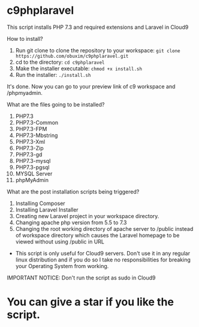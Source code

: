 # c9phplaravel
This script installs PHP 7.3 and required extensions and Laravel in Cloud9

How to install?

1. Run git clone to clone the repository to your workspace: `git clone https://github.com/obuxim/c9phplaravel.git`
2. cd to the directory: `cd c9phplaravel`
3. Make the installer executable: `chmod +x install.sh`
4. Run the installer: `./install.sh`

It's done. Now you can go to your preview link of c9 workspace and /phpmyadmin.

What are the files going to be installed?
1. PHP7.3
2. PHP7.3-Common
3. PHP7.3-FPM
4. PHP7.3-Mbstring
5. PHP7.3-Xml
6. PHP7.3-Zip
7. PHP7.3-gd
8. PHP7.3-mysql
9. PHP7.3-pgsql
10. MYSQL Server
11. phpMyAdmin

What are the post installation scripts being triggered?

1. Installing Composer
2. Installing Laravel Installer
3. Creating new Laravel project in your workspace directory.
4. Changing apache php version from 5.5 to 7.3
5. Changing the root working directory of apache server to /public instead of workspace directory which causes the Laravel homepage to be viewed without using /public in URL

* This script is only useful for Cloud9 servers. Don't use it in any regular linux distribution and if you do so I take no responsibilities for breaking your Operating System from working.

IMPORTANT NOTICE: Don't run the script as sudo in Cloud9

# You can give a star if you like the script.
